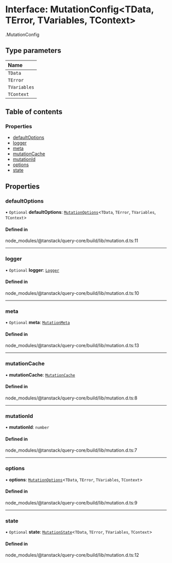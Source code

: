 # Interface: MutationConfig<TData, TError, TVariables, TContext\>

[<internal>](../wiki/%3Cinternal%3E).MutationConfig

## Type parameters

| Name |
| :------ |
| `TData` |
| `TError` |
| `TVariables` |
| `TContext` |

## Table of contents

### Properties

- [defaultOptions](../wiki/%3Cinternal%3E.MutationConfig#defaultoptions)
- [logger](../wiki/%3Cinternal%3E.MutationConfig#logger)
- [meta](../wiki/%3Cinternal%3E.MutationConfig#meta)
- [mutationCache](../wiki/%3Cinternal%3E.MutationConfig#mutationcache)
- [mutationId](../wiki/%3Cinternal%3E.MutationConfig#mutationid)
- [options](../wiki/%3Cinternal%3E.MutationConfig#options)
- [state](../wiki/%3Cinternal%3E.MutationConfig#state)

## Properties

### defaultOptions

• `Optional` **defaultOptions**: [`MutationOptions`](../wiki/%3Cinternal%3E.MutationOptions)<`TData`, `TError`, `TVariables`, `TContext`\>

#### Defined in

node_modules/@tanstack/query-core/build/lib/mutation.d.ts:11

___

### logger

• `Optional` **logger**: [`Logger`](../wiki/%3Cinternal%3E.Logger)

#### Defined in

node_modules/@tanstack/query-core/build/lib/mutation.d.ts:10

___

### meta

• `Optional` **meta**: [`MutationMeta`](../wiki/%3Cinternal%3E.MutationMeta)

#### Defined in

node_modules/@tanstack/query-core/build/lib/mutation.d.ts:13

___

### mutationCache

• **mutationCache**: [`MutationCache`](../wiki/%3Cinternal%3E.MutationCache)

#### Defined in

node_modules/@tanstack/query-core/build/lib/mutation.d.ts:8

___

### mutationId

• **mutationId**: `number`

#### Defined in

node_modules/@tanstack/query-core/build/lib/mutation.d.ts:7

___

### options

• **options**: [`MutationOptions`](../wiki/%3Cinternal%3E.MutationOptions)<`TData`, `TError`, `TVariables`, `TContext`\>

#### Defined in

node_modules/@tanstack/query-core/build/lib/mutation.d.ts:9

___

### state

• `Optional` **state**: [`MutationState`](../wiki/%3Cinternal%3E.MutationState)<`TData`, `TError`, `TVariables`, `TContext`\>

#### Defined in

node_modules/@tanstack/query-core/build/lib/mutation.d.ts:12

